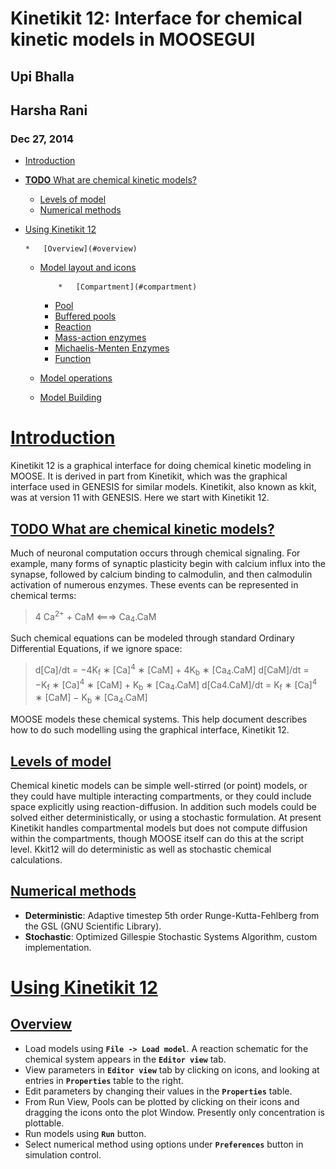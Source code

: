 # Kinetikit 12: Interface for chemical kinetic models in MOOSEGUI

## Upi Bhalla

## Harsha Rani

### Dec 27, 2014



*   [Introduction](#introduction)

*   [**TODO** What are chemical kinetic models?](#todo-what-are-chemical-kinetic-models)
    *   [Levels of model](#levels-of-model)
    *   [Numerical methods](#numerical-methods)
*   [Using Kinetikit 12](#using-kinetikit-12)

        *   [Overview](#overview)
    *   [Model layout and icons](#model-layout-and-icons)

                *   [Compartment](#compartment)
        *   [Pool](#pool)
        *   [Buffered pools](#buffered-pools)
        *   [Reaction](#reaction)
        *   [Mass-action enzymes](#mass-action-enzymes)
        *   [Michaelis-Menten Enzymes](#michaelis-menten-enzymes)
        *   [Function](#function)
    *   [Model operations](#model-operations)
    *   [Model Building](#model-building)

# [Introduction](#TOC)

Kinetikit 12 is a graphical interface for doing chemical kinetic modeling in MOOSE. It is derived in part from Kinetikit, which was the graphical interface used in GENESIS for similar models. Kinetikit, also known as kkit, was at version 11 with GENESIS. Here we start with Kinetikit 12.

## [**TODO** What are chemical kinetic models?](#TOC)

Much of neuronal computation occurs through chemical signaling. For example, many forms of synaptic plasticity begin with calcium influx into the synapse, followed by calcium binding to calmodulin, and then calmodulin activation of numerous enzymes. These events can be represented in chemical terms:

> 4 Ca<sup>2+</sup> + CaM &lt;===&gt; Ca<sub>4</sub>.CaM

Such chemical equations can be modeled through standard Ordinary Differential Equations, if we ignore space:

> d[Ca]/dt = −4K<sub>f</sub> ∗ [Ca]<sup>4</sup> ∗ [CaM] + 4K<sub>b</sub> ∗ [Ca<sub>4</sub>.CaM]
> d[CaM]/dt = −K<sub>f</sub> ∗ [Ca]<sup>4</sup> ∗ [CaM] + K<sub>b</sub> ∗ [Ca<sub>4</sub>.CaM]
> d[Ca4.CaM]/dt = K<sub>f</sub> ∗ [Ca]<sup>4</sup> ∗ [CaM] − K<sub>b</sub> ∗ [Ca<sub>4</sub>.CaM]

MOOSE models these chemical systems. This help document describes how to do such modelling using the graphical interface, Kinetikit 12.

## [Levels of model](#TOC)

Chemical kinetic models can be simple well-stirred (or point) models, or they could have multiple interacting compartments, or they could include space explicitly using reaction-diffusion. In addition such models could be solved either deterministically, or using a stochastic formulation. At present Kinetikit handles compartmental models but does not compute diffusion within the compartments, though MOOSE itself can do this at the script level. Kkit12 will do deterministic as well as stochastic chemical calculations.

## [Numerical methods](#TOC)

*   **Deterministic**: Adaptive timestep 5th order Runge-Kutta-Fehlberg from the GSL (GNU Scientific Library).
*   **Stochastic**: Optimized Gillespie Stochastic Systems Algorithm, custom implementation.

# [Using Kinetikit 12](#TOC)

## [Overview](#TOC)

*   Load models using **`File -> Load model`**. A reaction schematic for the chemical system appears in the  **`Editor view`** tab.
*   View parameters in **`Editor view`** tab by clicking on icons, and looking at entries in **`Properties`** table to the right.
*   Edit parameters by changing their values in the **`Properties`** table.
*   From Run View, Pools can be plotted by clicking on their icons and dragging the icons onto the plot Window. Presently only concentration is plottable.
*   Run models using **`Run`** button.
*   Select numerical method using options under **`Preferences`** button in simulation control.

<!--*   Save plots using the icons at the bottom of the **`Plot Window`**.

Most of these operations are detailed in other sections, and are shared with other aspects of the MOOSE simulation interface. Here we focus on the Kinetikit-specific items.

## [Model layout and icons](#TOC)

When you are in the **`Model View`** tab you will see a collection of icons, arrows, and grey boxes surrounding these. This is a schematic of the reaction scheme being modeled. You can view and change parameters, and change the layout of the model.


![](../../images/Moose1.png)

Resizing the model layout and icons:

*   **Zoom**: Comma and period keys. Alternatively, the mouse scroll wheel or vertical scroll line on the track pad will cause the display to zoom in and out.
*   **Pan**: The arrow keys move the display left, right, up, and down.
*   **Entire Model View**: Pressing the **`a`** key will fit the entire model into the entire field of view.
*   **Resize Icons**: Angle bracket keys, that is, **`<`** and **`>`** or **`+`** and **`-`**. This resizes the icons while leaving their positions on the screen layout more or less the same.
*   **Original Model View**: Presing the **`A`** key (capital `A`) will revert to the original model view including the original icon scaling.

### [Compartment](#TOC)

The _compartment_ in moose is usually a contiguous domain in which a certain set of chemical reactions and molecular species occur. The definition is very closely related to that of a cell-biological compartment. Examples include the extracellular space, the cell membrane, the cytosol, and the nucleus. Compartments can be nested, but of course you cannot put a bigger compartment into a smaller one.

*   **Icon**: Grey boundary around a set of reactions.
*   **Moving Compartments**: Click and drag on the boundary.
*   **Resizing Compartment boundary**: Happens automatically when contents are repositioned, so that the boundary just contains contents.
*   **Compartment editable parameters**:

    *   **`name`**: The name of the compartment.
    *   **`size`**: This is the volume, surface area or length of the compartment, depending on its type.
*   **Compartment fixed parameters**:

    *   **`numDimensions`**: This specifies whether the compartment is a volume, a 2-D surface, or if it is just being represented as a length.

### [Pool](#TOC)

This is the set of molecules of a given species within a compartment. Different chemical states of the same molecule are in different pools.

*   **Icon**: ![](../../images/Pool.png) Colored rectangle with pool name in it.
*   **Moving pools**: Click and drag.
*   **Pool editable parameters**:

    *   **`name`**: Name of the pool
    *   **`n`**: Number of molecules in the pool
    *   **`nInit`**: Initial number of molecules in the pool. `n` gets set to this value when the `reinit` operation is done.
    *   **`conc`**: Concentration of the molecules in the pool.

        > conc = n * unit_scale_factor / (N<sub>A</sub> * vol)
    *   **`concInit`**: Initial concentration of the molecules in the pool.

        > concInit = nInit * unit_scale_factor / (N<sub>A</sub> * vol)
`conc` is set to this value when the `reinit` operation is done.
*   **Pool fixed parameters**

    *   **`size`**: Derived from the compartment that holds the pool. Specifies volume, surface area or length of the holding compartment.

### [Buffered pools](#TOC)

Some pools are set to a fixed `n`, that is number of molecules, and therefore a fixed concentration, throughout a simulation. These are buffered pools.

*   **Icon**: ![](../../images/BufPool.png) Colored rectangle with pool name in it.
*   **Moving Buffered pools**: Click and drag.
*   **Buffered Pool editable parameters**

    *   **`name`**: Name of the pool
    *   **`nInit`**: Fixed number of molecules in the pool. `n` gets set to this value throughout the run.
    *   **`concInit`**: Fixed concentration of the molecules in the pool.

        > concInit = nInit * unit_scale_factor / (N<sub>A</sub> * vol)
`conc` is set to this value throughout the run.
*   **Pool fixed parameters**:

    *   **`n`**: Number of molecules in the pool. Derived from `nInit`.
    *   **`conc`**: Concentration of molecules in the pool. Derived from `concInit`.
    *   **`size`**: Derived from the compartment that holds the pool. Specifies volume, surface area or length of the holding compartment.

### [Reaction](#TOC)

These are conversion reactions between sets of pools. They are reversible, but you can set either of the rates to zero to get irreversibility. In the illustration below, **`D`** and **`A`** are substrates, and **`B`** is the product of the reaction. This is indicated by the direction of the green arrow.

![](../../images/KkitReaction.png)


*   **Icon**: ![](../../images/KkitReacIcon.png) Reversible reaction arrow.
*   **Moving Reactions**: Click and drag.
*   **Reaction editable parameters**:

    *   **`name`**: Name of reaction
    *   **`K`<sub>`f`</sub>**: Forward rate of reaction, in `concentration/time` units. This is the normal way to express and manipulate the reaction rate.
    *   **`k`<sub>`f`</sub>**: Forward rate of reaction, in `number/time` units. This is used internally for computations, but is volume-dependent and should not be used to manipulate the reaction rate unless you really know what you are doing.
    *   **`K`<sub>`b`</sub>**: Backward rate of reaction, in `concentration/time` units. This is the normal way to express and manipulate the reaction rate.
    *   **`k`<sub>`b`</sub>**: Backward rate of reaction, in `number/time` units. This is used internally for computations, but is volume-dependent and should not be used to manipulate the reaction rate unless you really know what you are doing.
*   **Reaction fixed parameters**:

    *   **`numProducts`**: Number of product molecules.
    *   **`numSubstrates`**: Number of substrates molecules.

### [Mass-action enzymes](#TOC)

These are enzymes that model the chemical equations

> E + S &lt;===&gt; E.S —&gt; E + P

Note that the second reaction is irreversible. Note also that mass-action enzymes include a pool to represent the **`E.S`** (enzyme-substrate) complex. In the example below, the enzyme pool is named **`MassActionEnz`**, the substrate is **`C`**, and the product is **`E`**. The direction of the enzyme reaction is indicated by the red arrows.


![](../../images/MassActionEnzReac.png)


*   **Icon**: ![](../../images/MassActionEnzIcon.png) Colored ellipse atop a small square. The ellipse represents the enzyme. The small square represents **`E.S`**, the enzyme-substrate complex. The ellipse icon has the same color as the enzyme pool **`E`**. It is connected to the enzyme pool **`E`** with a straight line of the same color.

    The ellipse icon sits on a continuous, typically curved arrow in red, from the substrate to the product.

    A given enzyme pool can have any number of enzyme activities, since the same enzyme might catalyze many reactions.

*   **Moving Enzymes**: Click and drag on the ellipse.
*   **Enzyme editable parameters**

    *   **`name`**: Name of enzyme.
    *   **`K`<sub>`m`</sub>**: Michaelis-Menten value for enzyme, in `concentration` units.
    *   **`k`<sub>`cat`</sub>**: Production rate of enzyme, in `1/time` units. Equal to `k`<sub>`3`</sub>, the rate of the second, irreversible reaction.
    *   **`k`<sub>`1`</sub>**: Forward rate of the **`E+S`** reaction, in number and `1/time` units. This is what is used in the internal calculations.
    *   **`k`<sub>`2`</sub>**: Backward rate of the **`E+S`** reaction, in `1/time` units. Used in internal calculations.
    *   **`k`<sub>`3`</sub>**: Forward rate of the **`E.S —> E + P`** reaction, in `1/time` units. Equivalent to `k`<sub>`cat`</sub>. Used in internal calculations.
    *   **`ratio`**: This is equal to `k`<sub>`2`</sub>`/k`<sub>`3`</sub>. Needed to define the internal rates in terms of `K`<sub>`m`</sub> and `k`<sub>`cat`</sub>. I usually use a value of 4.
*   **Enzyme-substrate-complex editable parameters**: These are identical to those of any other pool.

    *   **`name`**: Name of the **`E.S`** complex. Defaults to **`<enzymeName>_cplx`**.
    *   **`n`**: Number of molecules in the pool
    *   **`nInit`**: Initial number of molecules in the complex. `n` gets set to this value when the `reinit` operation is done.
    *   **`conc`**: Concentration of the molecules in the pool.

        > conc = n * unit_scale_factor / (N<sub>A</sub> * vol)
    *   **`concInit`**: Initial concentration of the molecules in the pool.

        > concInit = nInit * unit_scale_factor / (N<sub>A</sub> * vol)
`conc` is set to this value when the `reinit` operation is done.
*   **Enzyme-substrate-complex fixed parameters**:

    *   **`size`**: Derived from the compartment that holds the pool. Specifies volume, surface area or length of the holding compartment. Note that the Enzyme-substrate-complex is assumed to be in the same compartment as the enzyme molecule.

### [Michaelis-Menten Enzymes](#TOC)

These are enzymes that obey the Michaelis-Menten equation

> V = V<sub>max</sub> * [S] / ( K<sub>m</sub> + [S] ) = k<sub>cat</sub> * [Etot] * [S] / ( K<sub>m</sub> + [S] )

where

*   `V`<sub>`max`</sub> is the maximum rate of the enzyme
*   `[Etot]` is the total amount of the enzyme
*   `K`<sub>`m`</sub> is the Michaelis-Menten constant
*   `S` is the substrate.

Nominally these enzymes model the same chemical equation as the mass-action enzyme:

> E + S &lt;===&gt; E.S —&gt; E + P

but they make the assumption that the **`E.S`** is in a quasi-steady-state with **`E`** and **`S`**, and they also ignore sequestration of the enzyme into the complex. So there is no representation of the **`E.S`** complex. In the example below, the enzyme pool is named **`MM_Enz`**, the substrate is **`E`**, and the product is **`F`**. The direction of the enzyme reaction is indicated by the red arrows.


![](../../images/MM_EnzReac.png)

*   **Icon**: ![](../../images/MM_EnzIcon.png) Colored ellipse. The ellipse represents the enzyme The ellipse icon has the same color as the enzyme **`MM_Enz`**. It is connected to the enzyme pool **`MM_Enz`** with a straight line of the same color. The ellipse icon sits on a continuous, typically curved arrow in red, from the substrate to the product. A given enzyme pool can have any number of enzyme activities, since the same enzyme might catalyze many reactions.
*   **Moving Enzymes**: Click and drag.
*   **Enzyme editable parameters**:

    *   **`name`**: Name of enzyme.
    *   **`K`<sub>`m`</sub>**: Michaelis-Menten value for enzyme, in `concentration` units.
    *   **`k`<sub>`cat`</sub>**: Production rate of enzyme, in `1/time` units. Equal to `k`<sub>`3`</sub>, the rate of the second, irreversible reaction.

### [Function](#TOC)

Function objects can be used to evaluate expressions with arbitrary number of variables and constants. We can assign expression of the form:

f(c0, c1, ..., cM, x0, x1, ..., xN, y0,..., yP ) 

where ci‘s are constants and xi‘s and yi‘s are variables.

It can parse mathematical expression defining a function and evaluate it and/or its derivative for specified variable values. The variables can be input from other moose objects. In case of arbitrary variable names, the source message must have the variable name as the first argument.

*   **Icon**: Colored rectangle with pool name. This is **`ƒ`** in the example image below. The input pools **`A`** and **`B`** connect to the **&fnof;** with blue arrows. The function ouput's to BuffPool

## [Model operations](#TOC)

*   **Loading models**: **`File -> Load Model -> select from dialog`**. This operation makes the previously loaded model disable and loads newly selected models in **`Model View`**
*   **New**: **`File -> New -> Model name `**. This opens a empty widget for model building
*   **Saving models**: **`File -> Save Model -> select from dialog`**.
*   **Changing numerical methods**: **`Preference->Chemical tab`** item from Simulation Control. Currently supports:

    *   Runge Kutta: This is the Runge-Kutta-Fehlberg implementation from the GNU Scientific Library (GSL). It is a fifth order variable timestep explicit method. Works well for most reaction systems except if they have very stiff reactions.
    *   Gillespie: Optimized Gillespie stochastic systems algorithm, custom implementation. This uses variable timesteps internally. Note that it slows down with increasing numbers of molecules in each pool. It also slows down, but not so badly, if the number of reactions goes up.
    *   Exponential Euler:This methods computes the solution of partial and ordinary differential equations.

## [Model building](#TOC)

![](../../images/chemical_CS.png)

*   The Edit Widget includes various menu options and model icons on the top.*   Use the mouse buttton to click and drag icons from toolbar to Edit Widget, two things will happen, icon will appear in the editor widget
        and a object editor will pop up with lots of parameters with respect to moose object.
Rules:

        *   Compartment has to be created firstly (At present only single compartment model is allowed)
    *   Enzyme should be dropped on a pool as parent and function should be dropped on buffPool for output
        <li> Drag in pool's and reaction on to the editor widget, now one can set up a reaction.Click on mooseObject one can find a little arrow on the top right corner of the object, drag from this little arrow to any object for connection.E.g pool to reaction and reaction to pool. Specific connection type gets specific colored arrow. E.g. Green color arrow for specifying connection between reactant and product for reaction.
Clicking on the object one can rearrange object for clean layout.
Second order reaction can also be done by repeating the connection over again
*   Each connection can be deleted and using rubberband selection each moose object can be deleted

![](../../images/Chemical_run.png)

*   From run widget, pools are draggable to plot window for plotting. (Currently **`conc`** is plotted as default field)
            Plots are color-coded as per in model.
*   Model can be run by clicking start button. One can stop button in mid-stream and start up again without affectiong the calculations.
        The reset button clears the simulation.
